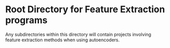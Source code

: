 # Root Directory for Feature Extraction programs

Any subdirectories within this directory will contain projects involving feature extraction methods when using autoencoders.
